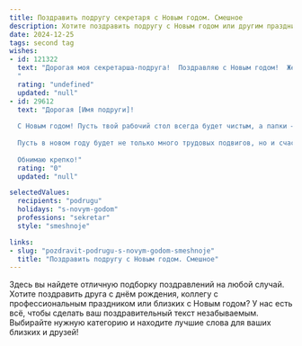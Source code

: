 ```yaml
---
title: Поздравить подругу секретаря с Новым годом. Смешное
description: Хотите поздравить подругу с Новым годом или другим праздником? Наш ИИ создаст незабываемое поздравление, а вы обязательно выделитесь среди других.  
date: 2024-12-25
tags: second tag
wishes:
- id: 121322
  text: "Дорогая моя секретарша-подруга!  Поздравляю с Новым годом!  Желаю тебе в новом году такого количества выходных, что даже твой ежедневник будет от зависти рыдать,  зарплаты, которая позволит тебе купить все, что душа пожелает (даже  новый, безумно дорогой ежедневник!), и чтобы  все твои  рабочие планы сбылись – ну, кроме тех, которые ты строишь тайком от начальства, конечно!  С Новым годом! Пусть он будет фееричным и безумно веселым!
  "
  rating: "undefined"
  updated: "null"
- id: 29612
  text: "Дорогая [Имя подруги]!
  
  С Новым годом! Пусть твой рабочий стол всегда будет чистым, а папки — аккуратными! Желаю, чтобы все твои дела складывались в идеальный отчет, а негодяи — застревали в клиентской базе! Пусть шеф дарит тебе не только задачи, но и вкусные тортики, а сослуживцы — хорошие шутки, чтобы смех звучал громче стука клавиш!
  
  Пусть в новом году будет не только много трудовых подвигов, но и счастливых мгновений! С Новым годом, моя незаменимая секретарша!
  
  Обнимаю крепко!"
  rating: "0"
  updated: "null"

selectedValues:
  recipients: "podrugu"
  holidays: "s-novym-godom"
  professions: "sekretar"
  style: "smeshnoje"

links:
- slug: "pozdravit-podrugu-s-novym-godom-smeshnoje"
  title: "Поздравить подругу с Новым годом. Смешное"
---
```


Здесь вы найдете отличную подборку поздравлений на любой случай. 
Хотите поздравить друга с днём рождения, коллегу с профессиональным праздником или близких с Новым годом? У нас есть всё, чтобы сделать ваш поздравительный текст незабываемым. Выбирайте нужную категорию и находите лучшие слова для ваших близких и друзей!
